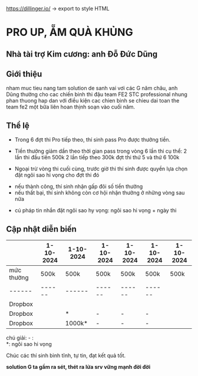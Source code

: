 https://dillinger.io/ -> export to style HTML

# PRO UP, ẴM QUÀ KHỦNG
## Nhà tài trợ Kim cương: anh Đỗ Đức Dũng

## Giới thiệu

nham muc tieu nang tam solution de sanh vai vơi các G năm châu, anh Dũng thưởng cho cac chiến binh thi đậu team FE2 STC professional nhung phan thuong hap dan với điều kiện cac chien binh se chieu dai toan the team fe2 một bữa liên hoan thịnh soạn vào cuối năm.

## Thể lệ
- Trong 6 đợt thi Pro tiếp theo, thí sinh pass Pro được thưởng tiền.
- Tiền thưởng giảm dần theo thời gian pass trong vòng 6 lần thi
cụ thể: 
2 lần thi đầu tiên 500k
2 lần tiếp theo 300k
đợt thi thứ 5 và thứ 6 100k


- Ngoại trừ vòng thi cuối cùng, trước giờ thi thí sinh được quyền lựa chọn đặt ngôi sao hi vọng cho đợt thi đó
+ nếu thành công, thí sinh nhận gấp đôi số tiền thưởng
+ nếu thất bại, thí sinh không còn cơ hội nhận thưởng ở những vòng sau nữa
- cú pháp tin nhắn đặt ngôi sao hy vọng: ngôi sao hi vọng + ngày thi

## Cập nhật diễn biến  
|  | 1-10-2024 | 1-10-2024 | 1-10-2024 | 1-10-2024 | 1-10-2024 |1-10-2024 |
| ------ | ------ | ------ | ------ | ------ | ------ |------ |
| mức thưởng| 500k | 500k | 500k | 500k | 500k | 500k |
| ------ | ------ | ------ | ------ | ------ | ------ |
| Dropbox |  |  |  | | |
| Dropbox | | * | - | - | - |
| Dropbox | | 1000k* | - | - | - |

chú giải:
\- :  
*: ngôi sao hi vọng

Chúc các thí sinh bình tĩnh, tự tin, đạt kết quả tốt.


**solution G ta gầm ra sét, thét ra lửa
srv vững mạnh đời đời**

